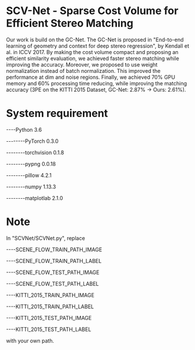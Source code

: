 # SCV-Net - Sparse Cost Volume for Efficient Stereo Matching
Our work is build on the GC-Net.
The GC-Net is proposed in "End-to-end learning of geometry and context for deep stereo regression", by Kendall et al. in ICCV 2017.
By making the cost volume compact and proposing an efficient similarity evaluation, we achieved faster stereo matching while improving the accuracy.
Moreover, we proposed to use weight normalization instead of batch normalization.
This improved the performance at dim and noise regions.
Finally, we achieved 70% GPU memory and 60% processing time reducing, while improving the matching accuracy (3PE on the KITTI 2015 Dataset, GC-Net: 2.87% -> Ours: 2.61%).

# System requirement
----Python 3.6

--------PyTorch 0.3.0

--------torchvision 0.1.8

--------pypng 0.0.18

--------pillow 4.2.1

--------numpy 1.13.3

--------matplotlab 2.1.0

# Note
In "SCVNet/SCVNet.py", replace

----SCENE_FLOW_TRAIN_PATH_IMAGE

----SCENE_FLOW_TRAIN_PATH_LABEL

----SCENE_FLOW_TEST_PATH_IMAGE

----SCENE_FLOW_TEST_PATH_LABEL

----KITTI_2015_TRAIN_PATH_IMAGE

----KITTI_2015_TRAIN_PATH_LABEL

----KITTI_2015_TEST_PATH_IMAGE

----KITTI_2015_TEST_PATH_LABEL

with your own path.
